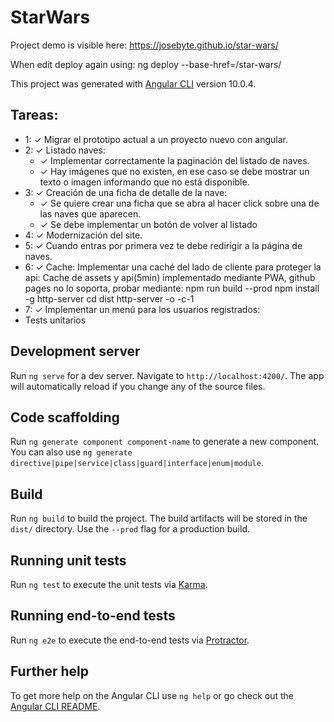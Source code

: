 # StarWars

Project demo is visible here:
https://josebyte.github.io/star-wars/

When edit deploy again using: ng deploy --base-href=/star-wars/

This project was generated with [Angular CLI](https://github.com/angular/angular-cli) version 10.0.4.

## Tareas:

- 1: ✓ Migrar el prototipo actual a un proyecto nuevo con angular.
- 2: ✓ Listado naves: 
  -  ✓ Implementar correctamente la paginación del listado de naves.
  -  ✓ Hay imágenes que no existen, en ese caso se debe mostrar un texto o imagen informando que no está disponible.
- 3: ✓ Creación de una ficha de detalle de la nave:
  -  ✓ Se quiere crear una ficha que se abra al hacer click sobre una de las naves que aparecen.
  -  ✓ Se debe implementar un botón de volver al listado
- 4: ✓ Modernización del site.
- 5: ✓ Cuando entras por primera vez te debe redirigir a la página de naves.
- 6: ✓ Cache: Implementar una caché del lado de cliente para proteger la api:
      Cache de assets y api(5min) implementado mediante PWA, github pages no lo soporta, probar mediante:
      npm run build --prod
      npm install -g http-server
      cd dist
      http-server -o -c-1
- 7: ✓ Implementar un menú para los usuarios registrados:
- Tests unitarios
## Development server

Run `ng serve` for a dev server. Navigate to `http://localhost:4200/`. The app will automatically reload if you change any of the source files.

## Code scaffolding

Run `ng generate component component-name` to generate a new component. You can also use `ng generate directive|pipe|service|class|guard|interface|enum|module`.

## Build

Run `ng build` to build the project. The build artifacts will be stored in the `dist/` directory. Use the `--prod` flag for a production build.

## Running unit tests

Run `ng test` to execute the unit tests via [Karma](https://karma-runner.github.io).

## Running end-to-end tests

Run `ng e2e` to execute the end-to-end tests via [Protractor](http://www.protractortest.org/).

## Further help

To get more help on the Angular CLI use `ng help` or go check out the [Angular CLI README](https://github.com/angular/angular-cli/blob/master/README.md).
